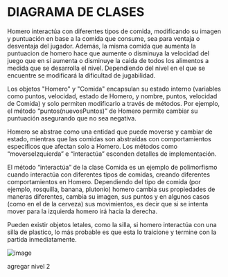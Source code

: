 # DIAGRAMA DE CLASES #

Homero interactúa con diferentes tipos de comida, modificando su imagen y puntuación en base a la comida que consume, 
sea para ventaja o desventaja del jugador. Además, la misma comida que aumenta la puntuacion de homero hace que aumente o disminuya la velocidad del juego que en sí aumenta o disminuye la caida de todos los alimentos a medida que se desarrolla el nivel. Dependiendo del nivel en el que se encuentre se modificará la dificultad de jugabilidad. 

Los objetos "Homero" y "Comida" encapsulan su estado interno (variables como puntos, velocidad, estado de Homero, y nombre, puntos, velocidad de Comida) y solo permiten modificarlo a través de métodos. Por ejemplo, el método “puntos(nuevosPuntos)” de Homero permite cambiar su puntuación asegurando que no sea negativa. 

Homero se abstrae como una entidad que puede moverse y cambiar de estado, mientras que las comidas son abstraídas con comportamientos específicos que afectan solo a Homero. Los métodos como “moverseIzquierda” e “interactúa” esconden detalles de implementación.

El método “interactúa” de la clase Comida es un ejemplo de polimorfismo cuando interactúa con diferentes tipos de comidas, creando diferentes comportamientos en Homero. Dependiendo del tipo de comida (por ejemplo, rosquilla, banana, plutonio) homero cambia sus propiedades de maneras diferentes, cambia su imagen, sus puntos y en algunos casos (como en el de la cerveza) sus movimientos, es decir que si se intenta mover para la izquierda homero irá hacia la derecha.

Pueden existir objetos letales, como la silla, si homero interactúa con una silla de plastico, lo más probable es que esta lo traicione y termine con la partida inmediatamente.

![image](https://github.com/user-attachments/assets/6bd0ffe8-0580-419d-8520-d92c076d3879)

agregar nivel 2